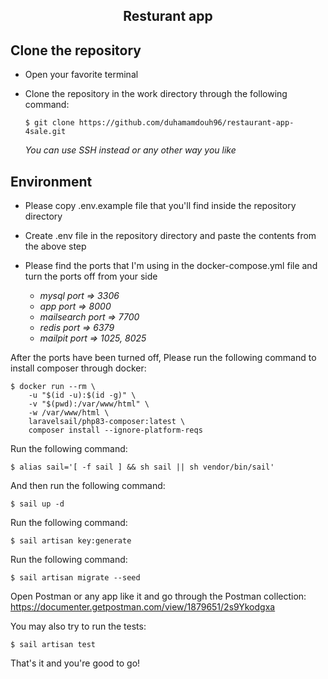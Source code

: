 <h2 align="center">Resturant app</h2>

## Clone the repository

 - Open your favorite terminal
 - Clone the repository in the work directory through the following command:
   
       $ git clone https://github.com/duhamamdouh96/restaurant-app-4sale.git

   *You can use SSH instead or any other way you like*

## Environment
- Please copy .env.example file that you'll find inside the repository directory
- Create .env file in the repository directory and paste the contents from the above step
- Please find the ports that I'm using in the docker-compose.yml file and turn the ports off from your side

    - *mysql port => 3306*
    - *app port => 8000*
    - *mailsearch port => 7700*
    - *redis port => 6379*
    - *mailpit port => 1025, 8025*

After the ports have been turned off, Please run the following command to install composer through docker:

    $ docker run --rm \
        -u "$(id -u):$(id -g)" \
        -v "$(pwd):/var/www/html" \
        -w /var/www/html \
        laravelsail/php83-composer:latest \
        composer install --ignore-platform-reqs
    
Run the following command:

    $ alias sail='[ -f sail ] && sh sail || sh vendor/bin/sail'
    
And then run the following command: 

    $ sail up -d

Run the following command:

    $ sail artisan key:generate

Run the following command:

    $ sail artisan migrate --seed
    
Open Postman or any app like it and go through the Postman collection: 
        https://documenter.getpostman.com/view/1879651/2s9Ykodgxa


You may also try to run the tests:

    $ sail artisan test 

That's it and you're good to go!
